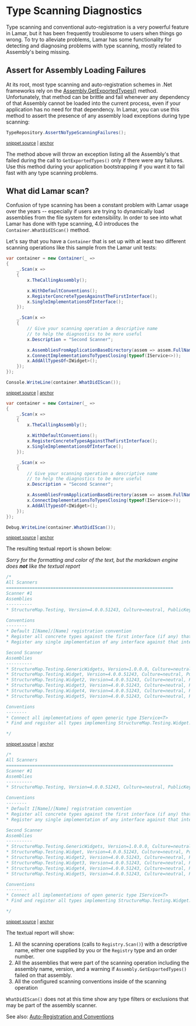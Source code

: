 # Type Scanning Diagnostics

Type scanning and conventional auto-registration is a very powerful feature in Lamar, but it has been frequently troublesome to users when things go wrong. To try to alleviate problems, Lamar has some functionality for detecting and diagnosing problems with type scanning, mostly related to Assembly's being missing.

## Assert for Assembly Loading Failures

At its root, most type scanning and auto-registration schemes in .Net frameworks rely on the [Assembly.GetExportedTypes()](https://msdn.microsoft.com/en-us/library/system.reflection.assembly.getexportedtypes%28v=vs.110%29.aspx) method. Unfortunately, that method can be brittle and fail whenever any dependency of that Assembly cannot be loaded into the current process, even if your application has no need for that dependency. In Lamar, you can use this method to assert the presence of any assembly load exceptions during type scanning:

<!-- snippet: sample_assert-no-type-scanning-failures -->
<a id='snippet-sample_assert-no-type-scanning-failures'></a>
```cs
TypeRepository.AssertNoTypeScanningFailures();
```
<sup><a href='https://github.com/JasperFx/lamar/blob/master/src/StructureMap.Testing/Graph/Scanning/TypeRepositoryTester.cs#L45-L47' title='Snippet source file'>snippet source</a> | <a href='#snippet-sample_assert-no-type-scanning-failures' title='Start of snippet'>anchor</a></sup>
<!-- endSnippet -->

The method above will throw an exception listing all the Assembly's that failed during the call to `GetExportedTypes()` only if there were any failures. Use this method during your application bootstrapping if you want it to fail fast with any type scanning problems.

## What did Lamar scan?

Confusion of type scanning has been a constant problem with Lamar usage over the years -- especially if users are trying to dynamically load assemblies from the file system for extensibility. In order to see into what Lamar has done with type scanning, 4.0 introduces the `Container.WhatDidIScan()` method.

Let's say that you have a `Container` that is set up with at least two different scanning operations like this sample from the Lamar unit tests:

<!-- snippet: sample_whatdidiscan -->
<a id='snippet-sample_whatdidiscan'></a>
```cs
var container = new Container(_ =>
{
    _.Scan(x =>
    {
        x.TheCallingAssembly();

        x.WithDefaultConventions();
        x.RegisterConcreteTypesAgainstTheFirstInterface();
        x.SingleImplementationsOfInterface();
    });

    _.Scan(x =>
    {
        // Give your scanning operation a descriptive name
        // to help the diagnostics to be more useful
        x.Description = "Second Scanner";

        x.AssembliesFromApplicationBaseDirectory(assem => assem.FullName.Contains("Widget"));
        x.ConnectImplementationsToTypesClosing(typeof(IService<>));
        x.AddAllTypesOf<IWidget>();
    });
});

Console.WriteLine(container.WhatDidIScan());
```
<sup><a href='https://github.com/JasperFx/lamar/blob/master/src/Lamar.Testing/IoC/Diagnostics/WhatDidIScan_smoke_tests.cs#L21-L46' title='Snippet source file'>snippet source</a> | <a href='#snippet-sample_whatdidiscan' title='Start of snippet'>anchor</a></sup>
<a id='snippet-sample_whatdidiscan-1'></a>
```cs
var container = new Container(_ =>
{
    _.Scan(x =>
    {
        x.TheCallingAssembly();

        x.WithDefaultConventions();
        x.RegisterConcreteTypesAgainstTheFirstInterface();
        x.SingleImplementationsOfInterface();
    });

    _.Scan(x =>
    {
        // Give your scanning operation a descriptive name
        // to help the diagnostics to be more useful
        x.Description = "Second Scanner";

        x.AssembliesFromApplicationBaseDirectory(assem => assem.FullName.Contains("Widget"));
        x.ConnectImplementationsToTypesClosing(typeof(IService<>));
        x.AddAllTypesOf<IWidget>();
    });
});

Debug.WriteLine(container.WhatDidIScan());
```
<sup><a href='https://github.com/JasperFx/lamar/blob/master/src/StructureMap.Testing/WhatDidIScan_smoke_tester.cs#L14-L39' title='Snippet source file'>snippet source</a> | <a href='#snippet-sample_whatdidiscan-1' title='Start of snippet'>anchor</a></sup>
<!-- endSnippet -->

The resulting textual report is shown below:

_Sorry for the formatting and color of the text, but the markdown engine does **not** like the textual report_
<!-- snippet: sample_whatdidiscan-result -->
<a id='snippet-sample_whatdidiscan-result'></a>
```cs
/*
All Scanners
================================================================
Scanner #1
Assemblies
----------
* StructureMap.Testing, Version=4.0.0.51243, Culture=neutral, PublicKeyToken=null

Conventions
--------
* Default I[Name]/[Name] registration convention
* Register all concrete types against the first interface (if any) that they implement
* Register any single implementation of any interface against that interface

Second Scanner
Assemblies
----------
* StructureMap.Testing.GenericWidgets, Version=1.0.0.0, Culture=neutral, PublicKeyToken=null
* StructureMap.Testing.Widget, Version=4.0.0.51243, Culture=neutral, PublicKeyToken=null
* StructureMap.Testing.Widget2, Version=4.0.0.51243, Culture=neutral, PublicKeyToken=null
* StructureMap.Testing.Widget3, Version=4.0.0.51243, Culture=neutral, PublicKeyToken=null
* StructureMap.Testing.Widget4, Version=4.0.0.51243, Culture=neutral, PublicKeyToken=null
* StructureMap.Testing.Widget5, Version=4.0.0.51243, Culture=neutral, PublicKeyToken=null

Conventions
--------
* Connect all implementations of open generic type IService<T>
* Find and register all types implementing StructureMap.Testing.Widget.IWidget

*/
```
<sup><a href='https://github.com/JasperFx/lamar/blob/master/src/Lamar.Testing/IoC/Diagnostics/WhatDidIScan_smoke_tests.cs#L90-L121' title='Snippet source file'>snippet source</a> | <a href='#snippet-sample_whatdidiscan-result' title='Start of snippet'>anchor</a></sup>
<a id='snippet-sample_whatdidiscan-result-1'></a>
```cs
/*
All Scanners
================================================================
Scanner #1
Assemblies
----------
* StructureMap.Testing, Version=4.0.0.51243, Culture=neutral, PublicKeyToken=null

Conventions
--------
* Default I[Name]/[Name] registration convention
* Register all concrete types against the first interface (if any) that they implement
* Register any single implementation of any interface against that interface

Second Scanner
Assemblies
----------
* StructureMap.Testing.GenericWidgets, Version=1.0.0.0, Culture=neutral, PublicKeyToken=null
* StructureMap.Testing.Widget, Version=4.0.0.51243, Culture=neutral, PublicKeyToken=null
* StructureMap.Testing.Widget2, Version=4.0.0.51243, Culture=neutral, PublicKeyToken=null
* StructureMap.Testing.Widget3, Version=4.0.0.51243, Culture=neutral, PublicKeyToken=null
* StructureMap.Testing.Widget4, Version=4.0.0.51243, Culture=neutral, PublicKeyToken=null
* StructureMap.Testing.Widget5, Version=4.0.0.51243, Culture=neutral, PublicKeyToken=null

Conventions
--------
* Connect all implementations of open generic type IService<T>
* Find and register all types implementing StructureMap.Testing.Widget.IWidget

*/
```
<sup><a href='https://github.com/JasperFx/lamar/blob/master/src/StructureMap.Testing/WhatDidIScan_smoke_tester.cs#L43-L74' title='Snippet source file'>snippet source</a> | <a href='#snippet-sample_whatdidiscan-result-1' title='Start of snippet'>anchor</a></sup>
<!-- endSnippet -->

The textual report will show:

1. All the scanning operations (calls to `Registry.Scan()`) with a descriptive name, either one supplied by you or the `Registry` type and an order number.
1. All the assemblies that were part of the scanning operation including the assembly name, version, and a warning if `Assembly.GetExportedTypes()` failed on that assembly.
1. All the configured scanning conventions inside of the scanning operation

`WhatDidIScan()` does not at this time show any type filters or exclusions that may be part of the assembly scanner.

See also: [Auto-Registration and Conventions](/guide/ioc/registration/auto-registration-and-conventions)
